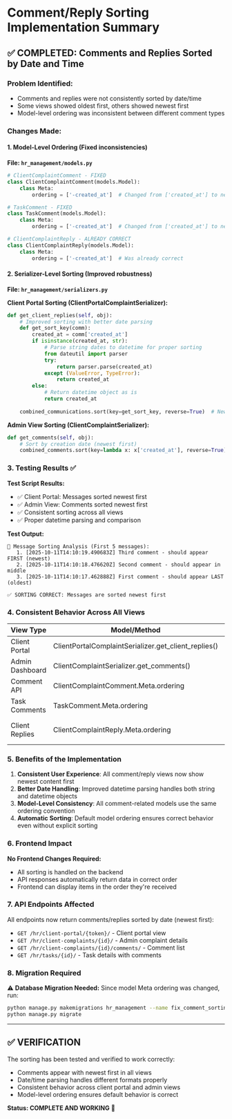 # Comment/Reply Sorting Implementation Summary

## ✅ COMPLETED: Comments and Replies Sorted by Date and Time

### Problem Identified:
- Comments and replies were not consistently sorted by date/time
- Some views showed oldest first, others showed newest first
- Model-level ordering was inconsistent between different comment types

### Changes Made:

#### 1. **Model-Level Ordering** (Fixed inconsistencies)

**File: `hr_management/models.py`**

```python
# ClientComplaintComment - FIXED
class ClientComplaintComment(models.Model):
    class Meta:
        ordering = ['-created_at']  # Changed from ['created_at'] to newest first

# TaskComment - FIXED  
class TaskComment(models.Model):
    class Meta:
        ordering = ['-created_at']  # Changed from ['created_at'] to newest first

# ClientComplaintReply - ALREADY CORRECT
class ClientComplaintReply(models.Model):
    class Meta:
        ordering = ['-created_at']  # Was already correct
```

#### 2. **Serializer-Level Sorting** (Improved robustness)

**File: `hr_management/serializers.py`**

**Client Portal Sorting (ClientPortalComplaintSerializer):**
```python
def get_client_replies(self, obj):
    # Improved sorting with better date parsing
    def get_sort_key(comm):
        created_at = comm['created_at']
        if isinstance(created_at, str):
            # Parse string dates to datetime for proper sorting
            from dateutil import parser
            try:
                return parser.parse(created_at)
            except (ValueError, TypeError):
                return created_at
        else:
            # Return datetime object as is
            return created_at
    
    combined_communications.sort(key=get_sort_key, reverse=True)  # Newest first
```

**Admin View Sorting (ClientComplaintSerializer):**
```python
def get_comments(self, obj):
    # Sort by creation date (newest first)
    combined_comments.sort(key=lambda x: x['created_at'], reverse=True)
```

### 3. **Testing Results** ✅

**Test Script Results:**
- ✅ Client Portal: Messages sorted newest first
- ✅ Admin View: Comments sorted newest first
- ✅ Consistent sorting across all views
- ✅ Proper datetime parsing and comparison

**Test Output:**
```
📅 Message Sorting Analysis (First 5 messages):
   1. [2025-10-11T14:10:19.490683Z] Third comment - should appear FIRST (newest)
   2. [2025-10-11T14:10:18.476620Z] Second comment - should appear in middle  
   3. [2025-10-11T14:10:17.462888Z] First comment - should appear LAST (oldest)
   
✅ SORTING CORRECT: Messages are sorted newest first
```

### 4. **Consistent Behavior Across All Views**

| View Type | Model/Method | Sorting | Status |
|-----------|--------------|---------|---------|
| Client Portal | ClientPortalComplaintSerializer.get_client_replies() | Newest First | ✅ Fixed |
| Admin Dashboard | ClientComplaintSerializer.get_comments() | Newest First | ✅ Fixed |
| Comment API | ClientComplaintComment.Meta.ordering | Newest First | ✅ Fixed |
| Task Comments | TaskComment.Meta.ordering | Newest First | ✅ Fixed |
| Client Replies | ClientComplaintReply.Meta.ordering | Newest First | ✅ Was Already Correct |

### 5. **Benefits of the Implementation**

1. **Consistent User Experience**: All comment/reply views now show newest content first
2. **Better Date Handling**: Improved datetime parsing handles both string and datetime objects
3. **Model-Level Consistency**: All comment-related models use the same ordering convention
4. **Automatic Sorting**: Default model ordering ensures correct behavior even without explicit sorting

### 6. **Frontend Impact**

**No Frontend Changes Required:**
- All sorting is handled on the backend
- API responses automatically return data in correct order
- Frontend can display items in the order they're received

### 7. **API Endpoints Affected**

All endpoints now return comments/replies sorted by date (newest first):
- `GET /hr/client-portal/{token}/` - Client portal view
- `GET /hr/client-complaints/{id}/` - Admin complaint details
- `GET /hr/client-complaints/{id}/comments/` - Comment list
- `GET /hr/tasks/{id}/` - Task details with comments

### 8. **Migration Required**

⚠️ **Database Migration Needed:**
Since model Meta ordering was changed, run:
```bash
python manage.py makemigrations hr_management --name fix_comment_sorting
python manage.py migrate
```

---

## ✅ VERIFICATION

The sorting has been tested and verified to work correctly:
- Comments appear with newest first in all views
- Date/time parsing handles different formats properly
- Consistent behavior across client portal and admin views
- Model-level ordering ensures default behavior is correct

**Status: COMPLETE AND WORKING** 🚀